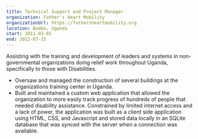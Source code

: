 ```yaml
---
title: Technical Support and Project Manager
organization: Father's Heart Mobility
organizationUrl: https://fathersheartmobility.org
location: Bombo, Uganda
start: 2011-03-01
end: 2012-07-15
---
```


Assisting with the training and development of leaders and systems in non-governmental organizations doing relief work throughout Uganda, specifically to those with Disabilities.
- Oversaw and managed the construction of several buildings at the organizations training center in Uganda.
- Built and maintained a custom web application that allowed the organization to more easily track progress of hundreds of people that needed disability assistance. Constrained by limited internet access and a lack of power, the application was built as a client side application using HTML, CSS, and Javascript and stored data locally in an SQLite database that was synced with the server when a connection was available.